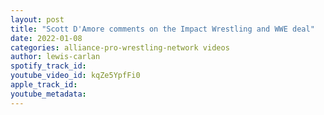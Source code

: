 ```yaml
---
layout: post
title: "Scott D'Amore comments on the Impact Wrestling and WWE deal"
date: 2022-01-08
categories: alliance-pro-wrestling-network videos
author: lewis-carlan
spotify_track_id: 
youtube_video_id: kqZe5YpfFi0
apple_track_id: 
youtube_metadata: 
---
```

